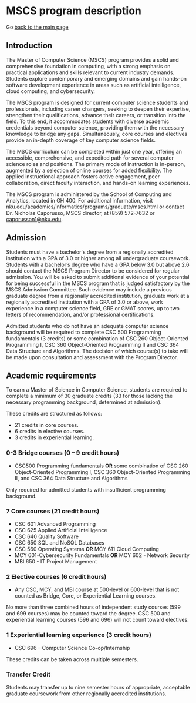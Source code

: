 # MSCS program description

Go [back to the main page](./README.md)

## Introduction 

The Master of Computer Science (MSCS) program provides a solid and comprehensive foundation in computing, with a strong emphasis on practical applications and skills relevant to current industry demands. Students explore contemporary and emerging domains and gain hands-on software development experience in areas such as artificial intelligence, cloud computing, and cybersecurity. 

The MSCS program is designed for current computer science students and professionals, including career changers, seeking to deepen their expertise, strengthen their qualifications, advance their careers, or transition into the field. To this end, it accommodates students with diverse academic credentials beyond computer science, providing them with the necessary knowledge to bridge any gaps. Simultaneously, core courses and electives provide an in-depth coverage of key computer science fields. 

The MSCS curriculum can be completed within just one year, offering an accessible, comprehensive, and expedited path for several computer science roles and positions. The primary mode of instruction is in-person, augmented by a selection of online courses for added flexibility. The applied instructional approach fosters active engagement, peer collaboration, direct faculty interaction, and hands-on learning experiences. 

The MSCS program is administered by the School of Computing and Analytics, located in GH 400. For additional information, visit nku.edu/academics/informatics/programs/graduate/mscs.html or contact Dr. Nicholas Caporusso, MSCS director, at (859) 572-7632 or caporusson1@nku.edu. 

## Admission 

Students must have a bachelor's degree from a regionally accredited institution with a GPA of 3.0 or higher among all undergraduate coursework. Students with a bachelor’s degree who have a GPA below 3.0 but above 2.6 should contact the MSCS Program Director to be considered for regular admission. You will be asked to submit additional evidence of your potential for being successful in the MSCS program that is judged satisfactory by the MSCS Admission Committee. Such evidence may include a previous graduate degree from a regionally accredited institution, graduate work at a regionally accredited institution with a GPA of 3.0 or above, work experience in a computer science field, GRE or GMAT scores, up to two letters of recommendation, and/or professional certifications. 

Admitted students who do not have an adequate computer science background will be required to complete CSC 500 Programming fundamentals (3 credits) or some combination of CSC 260 Object-Oriented Programming I, CSC 360 Object-Oriented Programming II and CSC 364 Data Structure and Algorithms. The decision of which course(s) to take will be made upon consultation and assessment with the Program Director. 

## Academic requirements

To earn a Master of Science in Computer Science, students are required to complete a minimum of 30 graduate credits (33 for those lacking the necessary programming background, determined at admission). 

These credits are structured as follows: 

- 21 credits in core courses. 
- 6 credits in elective courses. 
- 3 credits in experiential learning. 

### 0-3 Bridge courses (0 – 9 credit hours) 

- CSC500 Programming fundamentals **OR** some combination of CSC 260 Object-Oriented Programming I, CSC 360 Object-Oriented Programming II, and CSC 364 Data Structure and Algorithms 

Only required for admitted students with insufficient programming background. 

### 7 Core courses (21 credit hours)

- CSC 601 Advanced Programming 
- CSC 625 Applied Artificial Intelligence 
- CSC 640 Quality Software 
- CSC 650 SQL and NoSQL Databases 
- CSC 560 Operating Systems **OR** MCY 611 Cloud Computing 
- MCY 601-Cybersecurity Fundamentals **OR** MCY 602 - Network Security 
- MBI 650 - IT Project Management 

### 2 Elective courses (6 credit hours) 

- Any CSC, MCY, and MBI course at 500-level or 600-level that is not counted as Bridge, Core, or Experiential Learning courses. 

No more than three combined hours of independent study courses (599 and 699 courses) may be counted toward the degree. CSC 500 and experiential learning courses (596 and 696) will not count toward electives. 

### 1 Experiential learning experience (3 credit hours) 

- CSC 696 – Computer Science Co-op/Internship 

These credits can be taken across multiple semesters. 

### Transfer Credit 

Students may transfer up to nine semester hours of appropriate, acceptable graduate coursework from other regionally accredited institutions. 